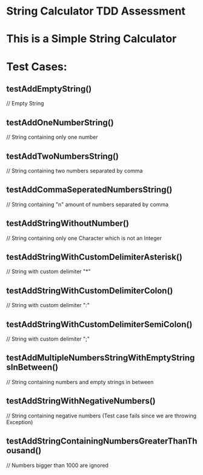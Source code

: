 # String Calculator TDD Assessment

# This is a Simple String Calculator

# Test Cases:

## testAddEmptyString()
// Empty String

## testAddOneNumberString()
// String containing only one number

## testAddTwoNumbersString()
// String containing two numbers separated by comma

## testAddCommaSeperatedNumbersString()
// String containing "n" amount of numbers separated by comma

## testAddStringWithoutNumber()
// String containing only one Character which is not an Integer

## testAddStringWithCustomDelimiterAsterisk()
// String with custom delimiter "*"

## testAddStringWithCustomDelimiterColon()
// String with custom delimiter ":"

## testAddStringWithCustomDelimiterSemiColon()
// String with custom delimiter ";"

## testAddMultipleNumbersStringWithEmptyStringsInBetween()
// String containing numbers and empty strings in between

## testAddStringWithNegativeNumbers()
// String containing negative numbers (Test case fails since we are throwing Exception)

## testAddStringContainingNumbersGreaterThanThousand()
// Numbers bigger than 1000 are ignored

